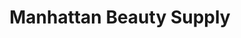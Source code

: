 ---
title: "Manhattan Beauty Supply"
url: /norfolk/manhattan-beauty-supply/
shop: hairdresser supply
---